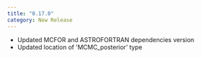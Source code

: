```yaml
---
title: "0.17.0"
category: New Release
---
```

- Updated MCFOR and ASTROFORTRAN dependencies version
- Updated location of 'MCMC_posterior' type

